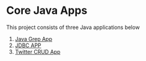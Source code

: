 # Core Java Apps
This project consists of three Java applications below

1. [Java Grep App](./grep)
2. [JDBC APP](./jdbc)
3. [Twitter CRUD App](./twitter)
